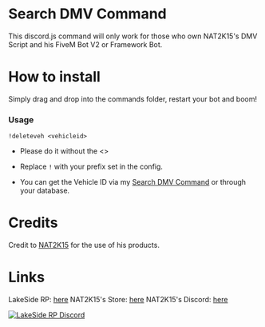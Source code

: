 # Search DMV Command

This discord.js command will only work for those who own NAT2K15's DMV Script and his FiveM Bot V2 or Framework Bot.


# How to install

Simply drag and drop into the commands folder, restart your bot and boom!

### Usage
```!deleteveh <vehicleid>```
* Please do it without the <>
* Replace `!` with your prefix set in the config.

* You can get the Vehicle ID via my [Search DMV Command](https://github.com/lucasmckillop/search-dmv) or through your database.

# Credits
Credit to [NAT2K15](https://discord.gg/nat2k15) for the use of his products.

# Links
LakeSide RP: [here](https://discord.gg/vamqgeRSUg)
NAT2K15's Store: [here](https://store.nat2k15.xyz)
NAT2K15's Discord: [here](https://discord.gg/nat2k15)


[![LakeSide RP Discord](https://lakesideroleplay.com/img/logo.png "LakeSide RP Discord")](https://discord.gg/vamqgeRSUg)
